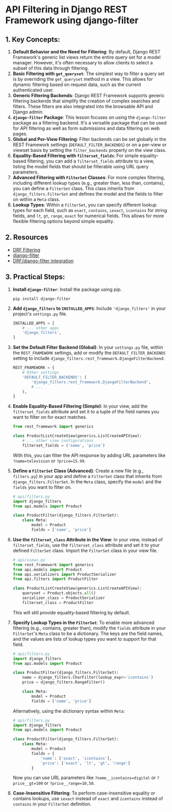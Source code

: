 # API Filtering in Django REST Framework using django-filter

## 1. Key Concepts:

1.  **Default Behavior and the Need for Filtering**: By default, Django REST Framework's generic list views return the entire query set for a model manager. However, it's often necessary to allow clients to select a subset of this data through filtering.
2.  **Basic Filtering with `get_queryset`**: The simplest way to filter a query set is by overriding the `get_queryset` method in a view. This allows for dynamic filtering based on request data, such as the current authenticated user.
3.  **Generic Filtering Backends**: Django REST Framework supports generic filtering backends that simplify the creation of complex searches and filters. These filters are also integrated into the browsable API and Django admin.
4.  **`django-filter` Package**: This lesson focuses on using the `django-filter` package as a filtering backend. It's a versatile package that can be used for API filtering as well as form submissions and data filtering on web pages.
5.  **Global and Per-View Filtering**: Filter backends can be set globally in the REST Framework settings (`DEFAULT_FILTER_BACKENDS`) or on a per-view or viewset basis by setting the `filter_backends` property on the view class.
6.  **Equality-Based Filtering with `filterset_fields`**: For simple equality-based filtering, you can add a `filterset_fields` attribute to a view, listing the model fields that should be filterable using URL query parameters.
7.  **Advanced Filtering with `FilterSet` Classes**: For more complex filtering, including different lookup types (e.g., greater than, less than, contains), you can define a `FilterSet` class. This class inherits from `django_filters.FilterSet` and defines the model and the fields to filter on within a `Meta` class.
8.  **Lookup Types**: Within a `FilterSet`, you can specify different lookup types for each field, such as `exact`, `contains`, `iexact`, `icontains` for string fields, and `lt`, `gt`, `range`, `exact` for numerical fields. This allows for more flexible filtering options beyond simple equality.

## 2. Resources

- [DRF Filtering](https://www.django-rest-framework.org/api-guide/filtering/)
- [django-filter](https://django-filter.readthedocs.io/en/stable/)
- [DRF/django-filter integration](https://django-filter.readthedocs.io/en/stable/guide/rest_framework.html)

## 3. Practical Steps:

1.  **Install `django-filter`**: Install the package using pip.
    ```
    pip install django-filter
    ```
2.  **Add `django_filters` to `INSTALLED_APPS`**: Include `'django_filters'` in your project's `settings.py` file.
    ```python
    INSTALLED_APPS = [
        # ... other apps
        'django_filters',
    ]
    ```
3.  **Set the Default Filter Backend (Global)**: In your `settings.py` file, within the `REST_FRAMEWORK` settings, add or modify the `DEFAULT_FILTER_BACKENDS` setting to include `django_filters.rest_framework.DjangoFilterBackend`.
    ```python
    REST_FRAMEWORK = {
        # Other settings
        'DEFAULT_FILTER_BACKENDS': (
            'django_filters.rest_framework.DjangoFilterBackend',
            # ...
        ),
    }
    ```
4.  **Enable Equality-Based Filtering (Simple)**: In your view, add the `filterset_fields` attribute and set it to a tuple of the field names you want to filter on for exact matches.

    ```python
    from rest_framework import generics

    class ProductListCreateView(generics.ListCreateAPIView):
        # ... other view configurations
        filterset_fields = ('name', 'price')
    ```

    With this, you can filter the API response by adding URL parameters like `?name=television` or `?price=15.99`.

5.  **Define a `FilterSet` Class (Advanced)**: Create a new file (e.g., `filters.py`) in your app and define a `FilterSet` class that inherits from `django_filters.FilterSet`. In the `Meta` class, specify the `model` and the `fields` you want to filter on.

    ```python
    # api/filters.py
    import django_filters
    from api.models import Product

    class ProductFilter(django_filters.FilterSet):
        class Meta:
            model = Product
            fields = ['name', 'price']
    ```

6.  **Use the `filterset_class` Attribute in the View**: In your view, instead of `filterset_fields`, use the `filterset_class` attribute and set it to your defined `FilterSet` class. Import the `FilterSet` class in your view file.

    ```python
    # api/views.py
    from rest_framework import generics
    from api.models import Product
    from api.serializers import ProductSerializer
    from api.filters import ProductFilter

    class ProductListCreateView(generics.ListCreateAPIView):
        queryset = Product.objects.all()
        serializer_class = ProductSerializer
        filterset_class = ProductFilter
    ```

    This will still provide equality-based filtering by default.

7.  **Specify Lookup Types in the `FilterSet`**: To enable more advanced filtering (e.g., contains, greater than), modify the `fields` attribute in your `FilterSet`'s `Meta` class to be a dictionary. The keys are the field names, and the values are lists of lookup types you want to support for that field.

    ```python
    # api/filters.py
    import django_filters
    from api.models import Product

    class ProductFilter(django_filters.FilterSet):
        name = django_filters.CharFilter(lookup_expr='icontains')
        price = django_filters.RangeFilter()

        class Meta:
            model = Product
            fields = ['name', 'price']
    ```

    Alternatively, using the dictionary syntax within `Meta`:

    ```python
    # api/filters.py
    import django_filters
    from api.models import Product

    class ProductFilter(django_filters.FilterSet):
        class Meta:
            model = Product
            fields = {
                'name': ['exact', 'icontains'],
                'price': ['exact', 'lt', 'gt', 'range']
            }
    ```

    Now you can use URL parameters like `?name__icontains=digital` or `?price__gt=100` or `?price__range=10,50`.

8.  **Case-Insensitive Filtering**: To perform case-insensitive equality or contains lookups, use `iexact` instead of `exact` and `icontains` instead of `contains` in your `FilterSet` definition.
